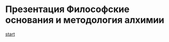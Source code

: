 # Презентация Философские основания и методология алхимии
[start](https://h1eb.github.io/alchemy_presentation/alchemy)
